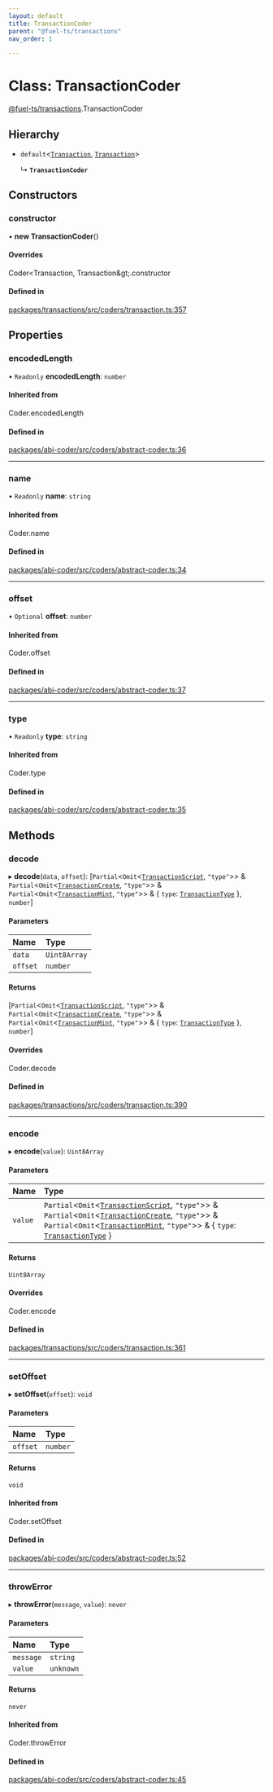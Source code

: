 ```yaml
---
layout: default
title: TransactionCoder
parent: "@fuel-ts/transactions"
nav_order: 1

---
```


# Class: TransactionCoder

[@fuel-ts/transactions](../index.md).TransactionCoder

## Hierarchy

- `default`<[`Transaction`](../index.md#transaction), [`Transaction`](../index.md#transaction)\>

  ↳ **`TransactionCoder`**

## Constructors

### constructor

• **new TransactionCoder**()

#### Overrides

Coder&lt;Transaction, Transaction\&gt;.constructor

#### Defined in

[packages/transactions/src/coders/transaction.ts:357](https://github.com/FuelLabs/fuels-ts/blob/master/packages/transactions/src/coders/transaction.ts#L357)

## Properties

### encodedLength

• `Readonly` **encodedLength**: `number`

#### Inherited from

Coder.encodedLength

#### Defined in

[packages/abi-coder/src/coders/abstract-coder.ts:36](https://github.com/FuelLabs/fuels-ts/blob/master/packages/abi-coder/src/coders/abstract-coder.ts#L36)

___

### name

• `Readonly` **name**: `string`

#### Inherited from

Coder.name

#### Defined in

[packages/abi-coder/src/coders/abstract-coder.ts:34](https://github.com/FuelLabs/fuels-ts/blob/master/packages/abi-coder/src/coders/abstract-coder.ts#L34)

___

### offset

• `Optional` **offset**: `number`

#### Inherited from

Coder.offset

#### Defined in

[packages/abi-coder/src/coders/abstract-coder.ts:37](https://github.com/FuelLabs/fuels-ts/blob/master/packages/abi-coder/src/coders/abstract-coder.ts#L37)

___

### type

• `Readonly` **type**: `string`

#### Inherited from

Coder.type

#### Defined in

[packages/abi-coder/src/coders/abstract-coder.ts:35](https://github.com/FuelLabs/fuels-ts/blob/master/packages/abi-coder/src/coders/abstract-coder.ts#L35)

## Methods

### decode

▸ **decode**(`data`, `offset`): [`Partial`<`Omit`<[`TransactionScript`](../index.md#transactionscript), ``"type"``\>\> & `Partial`<`Omit`<[`TransactionCreate`](../index.md#transactioncreate), ``"type"``\>\> & `Partial`<`Omit`<[`TransactionMint`](../index.md#transactionmint), ``"type"``\>\> & { `type`: [`TransactionType`](../enums/TransactionType.md)  }, `number`]

#### Parameters

| Name | Type |
| :------ | :------ |
| `data` | `Uint8Array` |
| `offset` | `number` |

#### Returns

[`Partial`<`Omit`<[`TransactionScript`](../index.md#transactionscript), ``"type"``\>\> & `Partial`<`Omit`<[`TransactionCreate`](../index.md#transactioncreate), ``"type"``\>\> & `Partial`<`Omit`<[`TransactionMint`](../index.md#transactionmint), ``"type"``\>\> & { `type`: [`TransactionType`](../enums/TransactionType.md)  }, `number`]

#### Overrides

Coder.decode

#### Defined in

[packages/transactions/src/coders/transaction.ts:390](https://github.com/FuelLabs/fuels-ts/blob/master/packages/transactions/src/coders/transaction.ts#L390)

___

### encode

▸ **encode**(`value`): `Uint8Array`

#### Parameters

| Name | Type |
| :------ | :------ |
| `value` | `Partial`<`Omit`<[`TransactionScript`](../index.md#transactionscript), ``"type"``\>\> & `Partial`<`Omit`<[`TransactionCreate`](../index.md#transactioncreate), ``"type"``\>\> & `Partial`<`Omit`<[`TransactionMint`](../index.md#transactionmint), ``"type"``\>\> & { `type`: [`TransactionType`](../enums/TransactionType.md)  } |

#### Returns

`Uint8Array`

#### Overrides

Coder.encode

#### Defined in

[packages/transactions/src/coders/transaction.ts:361](https://github.com/FuelLabs/fuels-ts/blob/master/packages/transactions/src/coders/transaction.ts#L361)

___

### setOffset

▸ **setOffset**(`offset`): `void`

#### Parameters

| Name | Type |
| :------ | :------ |
| `offset` | `number` |

#### Returns

`void`

#### Inherited from

Coder.setOffset

#### Defined in

[packages/abi-coder/src/coders/abstract-coder.ts:52](https://github.com/FuelLabs/fuels-ts/blob/master/packages/abi-coder/src/coders/abstract-coder.ts#L52)

___

### throwError

▸ **throwError**(`message`, `value`): `never`

#### Parameters

| Name | Type |
| :------ | :------ |
| `message` | `string` |
| `value` | `unknown` |

#### Returns

`never`

#### Inherited from

Coder.throwError

#### Defined in

[packages/abi-coder/src/coders/abstract-coder.ts:45](https://github.com/FuelLabs/fuels-ts/blob/master/packages/abi-coder/src/coders/abstract-coder.ts#L45)
